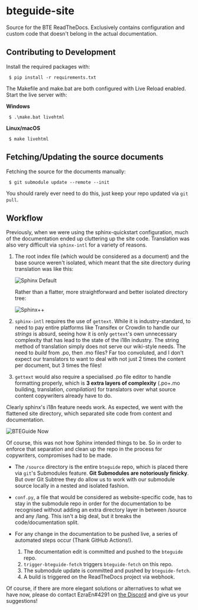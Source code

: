 # bteguide-site
Source for the BTE ReadTheDocs. Exclusively contains configuration and custom code that doesn't belong in the actual documentation.

## Contributing to Development
<!--TODO: Enforce usage of pyenv. Environment isolation is pretty important.-->

Install the required packages with:
```
 $ pip install -r requirements.txt
```

The Makefile and make.bat are both configured with Live Reload enabled. Start the live server with:

**Windows**
```
 $ .\make.bat livehtml
```
**Linux/macOS**
```
 $ make livehtml
```

## Fetching/Updating the source documents

Fetching the source for the documents manually:
```
 $ git submodule update --remote --init
```
You should rarely ever need to do this, just keep your repo updated via `git pull`.

## Workflow

Previously, when we were using the sphinx-quickstart configuration, much of the documentation ended up cluttering up the site code. Translation was also very difficult via `sphinx-intl` for a variety of reasons. 
1. The root index file (which would be considered as a document) and the base source weren't isolated, which meant that the site directory during translation was like this:

   <!--```mermaid
   graph LR
       root --- /source
       /source --- /_static
       /source --- /_templates
       /source --- a(index.md)
       /source --- /locale
       /locale --- /lang
       /lang --- b(translated-index.po)
   ```--->

   ![Sphinx Default](readme-assets/sphinx-default.png)

   Rather than a flatter, more straightforward and better isolated directory tree:

   <!---```mermaid
   graph LR
       root --- /source
       root --- /common
       /common --- /_static
       /common --- /_templates
       /source --- /en
       /en --- a(index.md)
       /source --- /lang
       /lang --- b(translated-index.md)
   ```--->
   ![Sphinx++](readme-assets/sphinx-utopia.png)

2. `sphinx-intl` requires the use of `gettext`. While it is industry-standard, to need to pay entire platforms like Transifex or Crowdin to handle our _strings_ is absurd, seeing how it is only `gettext`'s own unnecessary complexity that has lead to the state of the i18n industry. The string method of translation simply does not serve our wiki-style needs. The need to _build_ from .po, then .mo files? Far too convoluted, and I don't expect our translators to want to deal with not just 2 times the content per document, but 3 times the files!

3. `gettext` would also require a specialised .po file editor to handle formatting properly, which is **3 extra layers of complexity** (.po+.mo building, translation, _compilation_) for translators over what source content copywriters already have to do.

Clearly sphinx's i18n feature needs work. As expected, we went with the flattened site directory, which separated site code from content and documentation.

   <!--```mermaid
   graph LR
       root --- /source
       subgraph "Website Code Repo (bteguide-site)"
       root --- /common
       /common --- /_static
       /common --- /_templates
       end
       subgraph "Documentation Repo (bteguide)"
       /source --- /en
           /en --- a(index.md)
       /source --- /lang
           /lang --- b(translated-index.md)
       /source ---c(conf.py)
       end
   ```--->
   ![BTEGuide Now](readme-assets/bteguide-now.png)

Of course, this was not how Sphinx intended things to be. So in order to enforce that separation and clean up the repo in the process for copywriters, compromises had to be made. 
- The `/source` directory is the entire `bteguide` repo, which is placed there via `git`'s Submodules feature. **Git Submodules are notoriously finicky**. But over Git Subtree they do allow us to work with our submodule source locally in a nested and isolated fashion.
  
- `conf.py`, a file that would be considered as website-specific code, has to stay in the submodule repo in order for the documentation to be recognised without adding an extra directory layer in between /source and any /lang. This isn't a big deal, but it breaks the code/documentation split.
  
- For any change in the documentation to be pushed live, a series of automated steps occur (Thank GitHub Actions!). 

  1. The documentation edit is committed and pushed to the `bteguide` repo.
  2. `trigger-bteguide-fetch` triggers `bteguide-fetch` on this repo. 
  3. The submodule update is committed and pushed by `bteguide-fetch`.
  4. A build is triggered on the ReadTheDocs project via webhook.

Of course, if there are more elegant solutions or alternatives to what we have now, please do contact EzraEn#4291 on [the Discord](https://discord.com/invite/3mrQBYd) and give us your suggestions!